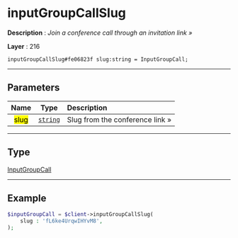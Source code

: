 # inputGroupCallSlug

**Description** : *Join a conference call through an invitation link &raquo;*

**Layer** : 216

```tl
inputGroupCallSlug#fe06823f slug:string = InputGroupCall;
```

---

## Parameters

| Name | Type | Description |
| :---: | :---: | :--- |
| <mark>slug</mark> | [`string`](type/string) | Slug from the conference link » |

---

## Type

[InputGroupCall](type/InputGroupCall)

---

## Example

```php
$inputGroupCall = $client->inputGroupCallSlug(
	slug : 'fL6ke4UrqwIHYvM8',
);
```